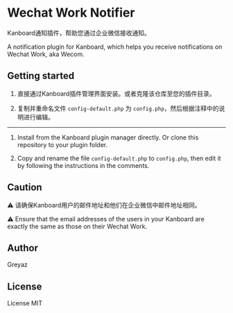 # Wechat Work Notifier
Kanboard通知插件，帮助您通过企业微信接收通知。

A notification plugin for Kanboard, which helps you receive notifications on Wechat Work, aka Wecom.

## Getting started
1. 直接通过Kanboard插件管理界面安装。或者克隆该仓库至您的插件目录。

2. 复制并重命名文件 `config-default.php` 为 `config.php`，然后根据注释中的说明进行编辑。

---
1. Install from the Kanboard plugin manager directly. Or clone this repository to your plugin folder.

2. Copy and rename the file `config-default.php` to `config.php`, then edit it by following the instructions in the comments.

## Caution
⚠️
请确保Kanboard用户的邮件地址和他们在企业微信中邮件地址相同。

⚠️
Ensure that the email addresses of the users in your Kanboard are exactly the same as those on their Wechat Work. 

## Author
Greyaz

## License
License MIT